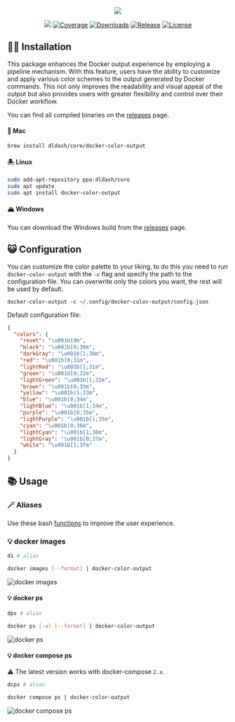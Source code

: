 <p align="center">
  <img src="https://user-images.githubusercontent.com/5787193/161379988-21c856ef-839a-433e-b014-e81042adac6d.png">
</p>

<p align="center">
  <a href="https://github.com/devemio/docker-color-output/actions/workflows/go.yml"><img src="https://img.shields.io/github/actions/workflow/status/devemio/docker-color-output/go.yml?branch=main"></a>
  <a href="https://codecov.io/gh/devemio/docker-color-output"><img src="https://img.shields.io/codecov/c/gh/devemio/docker-color-output" alt="Coverage"></a>
  <a href="https://github.com/devemio/docker-color-output/releases"><img src="https://img.shields.io/github/downloads/devemio/docker-color-output/total?color=brightgreen" alt="Downloads"></a>
  <a href="https://github.com/devemio/docker-color-output/releases"><img src="https://img.shields.io/github/v/release/devemio/docker-color-output" alt="Release"></a>
  <a href="https://opensource.org/licenses/MIT"><img src="https://img.shields.io/badge/license-MIT-green.svg" alt="License"></a>
</p>


## 👨‍💻 Installation

This package enhances the Docker output experience by employing a pipeline mechanism. With this feature, users have
the ability to customize and apply various color schemes to the output generated by Docker commands. This not only
improves the readability and visual appeal of the output but also provides users with greater flexibility and control
over their Docker workflow.

You can find all compiled binaries on the [releases](https://github.com/devemio/docker-color-output/releases) page.

#### 🍏 Mac

```bash
brew install dldash/core/docker-color-output
```

#### 🏝 Linux

```bash
sudo add-apt-repository ppa:dldash/core
sudo apt update
sudo apt install docker-color-output
```

#### 🏔️ Windows

You can download the Windows build from the [releases](https://github.com/devemio/docker-color-output/releases) page.

## 😺 Configuration

You can customize the color palette to your liking, to do this you need to run `docker-color-output` with the `-c`
flag and specify the path to the configuration file. You can overwrite only the colors you want, the rest will be
used by default.

```shell
docker-color-output -c ~/.config/docker-color-output/config.json
```

Default configuration file:

```json
{
  "colors": {
    "reset": "\u001b[0m",
    "black": "\u001b[0;30m",
    "darkGray": "\u001b[1;30m",
    "red": "\u001b[0;31m",
    "lightRed": "\u001b[1;31m",
    "green": "\u001b[0;32m",
    "lightGreen": "\u001b[1;32m",
    "brown": "\u001b[0;33m",
    "yellow": "\u001b[1;33m",
    "blue": "\u001b[0;34m",
    "lightBlue": "\u001b[1;34m",
    "purple": "\u001b[0;35m",
    "lightPurple": "\u001b[1;35m",
    "cyan": "\u001b[0;36m",
    "lightCyan": "\u001b[1;36m",
    "lightGray": "\u001b[0;37m",
    "white": "\u001b[1;37m"
  }
}
```

## 📚 Usage

### 🪄 Aliases

Use these bash [functions](bash/aliases.sh) to improve the user experience.

### 💡 docker images

```bash
di # alias
```

```bash
docker images [--format] | docker-color-output
```

![docker images](https://user-images.githubusercontent.com/5787193/93581956-7ae7f580-f9aa-11ea-8f81-d6922e1ca892.png)

#### 💡 docker ps

```bash
dps # alias
```

```bash
docker ps [-a] [--format] | docker-color-output
```

![docker ps](https://user-images.githubusercontent.com/5787193/93581144-69521e00-f9a9-11ea-86bb-c23d7879c689.png)

#### 💡 docker compose ps

⚠️ The latest version works with docker-compose `2.x`.

```bash
dcps # alias
```

```bash
docker compose ps | docker-color-output
```

![docker compose ps](https://user-images.githubusercontent.com/5787193/93630916-7267dd00-f9f3-11ea-9521-e69152fa86f1.png)
